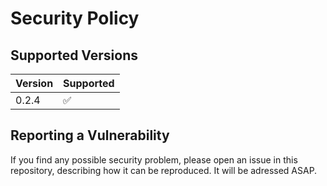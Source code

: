 # Security Policy

## Supported Versions

| Version | Supported          |
| ------- | ------------------ |
| 0.2.4   | :white_check_mark: |

## Reporting a Vulnerability

If you find any possible security problem, please open an issue in this repository, describing how it can be reproduced. It will be adressed ASAP.
